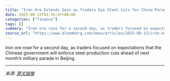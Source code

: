 ```yaml
---
title: "Iron Ore Extends Gain as Traders Eye Steel Cuts for China Parade"
date: 2025-08-12T03:35:47+08:00
categories: ["finance"]
tags: []
summary: "Iron ore rose for a second day, as traders focused on expectations that the Chinese government will enforce steel production cuts ahead of next month’s military parade in Beijing."
source_url: "https://www.bloomberg.com/news/articles/2025-08-12/iron-ore-extends-gain-as-traders-eye-steel-cuts-for-china-parade"
---
```


Iron ore rose for a second day, as traders focused on expectations that the Chinese government will enforce steel production cuts ahead of next month’s military parade in Beijing.

---

*来源: [原文链接](https://www.bloomberg.com/news/articles/2025-08-12/iron-ore-extends-gain-as-traders-eye-steel-cuts-for-china-parade)*
